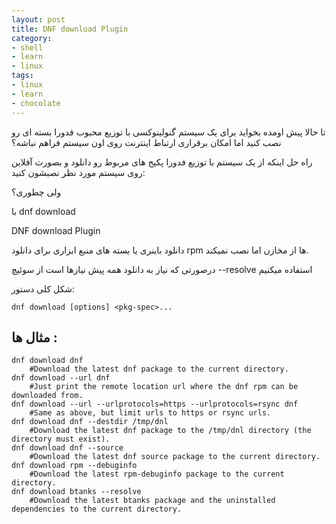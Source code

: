 ```yaml
---
layout: post
title: DNF download Plugin
category: 
- shell
- learn
- linux
tags: 
- linux 
- learn
- chocolate
---
```



<div align='center' style='font-size: 50px;'>
<i class="fa fa-terminal " aria-hidden="true" style='color: #333;'></i>
</div>
تا حالا پیش اومده بخواید برای یک سیستم گنولینوکسی با توزیع محبوب فدورا بسته ای رو نصب کنید اما امکان برقراری ارتباط اینترنت روی اون سیستم فراهم نباشه؟

راه حل اینکه از یک سیستم با توزیع فدورا پکیج های مربوط رو دانلود و بصورت آفلاین روی سیستم مورد نظر نصبشون کنید:

ولی چطوری؟

با dnf download


DNF download Plugin

دانلود باینری یا بسته های منبع
ابزاری برای دانلود rpm ها از مخازن اما نصب نمیکند.

درصورتی که نیاز به دانلود همه پیش نیازها است از سوئیچ --resolve استفاده میکنیم


شکل کلی دستور:

```
dnf download [options] <pkg-spec>...
```

## مثال ها :

```
dnf download dnf
    #Download the latest dnf package to the current directory.
dnf download --url dnf
    #Just print the remote location url where the dnf rpm can be downloaded from.
dnf download --url --urlprotocols=https --urlprotocols=rsync dnf
    #Same as above, but limit urls to https or rsync urls.
dnf download dnf --destdir /tmp/dnl
    #Download the latest dnf package to the /tmp/dnl directory (the directory must exist).
dnf download dnf --source
    #Download the latest dnf source package to the current directory.
dnf download rpm --debuginfo
    #Download the latest rpm-debuginfo package to the current directory.
dnf download btanks --resolve
    #Download the latest btanks package and the uninstalled dependencies to the current directory.
```



